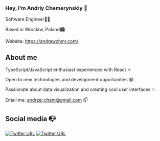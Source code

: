 ### Hey, I’m Andriy Chemerynskiy 👋

Software Engineer👨‍💻

Based in Wroclaw, Poland🏙

Website: https://andrewchmr.com/

## About me 

TypeScript/JavaScript enthusiast experienced with React ⚛️

Open to new technologies and development opportunities 😎

Passionate about data visualization and creating cool user interfaces ✨

Email me: andrzej.chem@gmail.com 📫

## Social media :mailbox_with_no_mail:

[![Twitter URL](https://img.shields.io/twitter/url?color=%231DA1F2&label=follow&logo=twitter&logoColor=%231DA1F2&style=flat-square&url=https%3A%2F%2Fwww.reddit.com%2Fuser%2FFatChicken277)](https://twitter.com/alejorc277)
[![Twitter URL](https://img.shields.io/twitter/url?color=%230072b1&label=connect&logo=linkedin&logoColor=%230072b1&style=flat-square&url=https%3A%2F%2Fwww.linkedin.com%2Fin%2Falejandro-ramirez-ciceros%2F)](https://www.linkedin.com/in/alejandro-ramirez-ciceros/)
